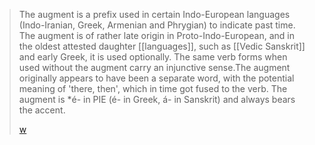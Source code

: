 
> The augment is a prefix used in certain Indo-European languages (Indo-Iranian, Greek, Armenian and Phrygian) to indicate past time. The augment is of rather late origin in Proto-Indo-European, and in the oldest attested daughter [[languages]], such as [[Vedic Sanskrit]] and early Greek, it is used optionally. The same verb forms when used without the augment carry an injunctive sense.The augment originally appears to have been a separate word, with the potential meaning of 'there, then', which in time got fused to the verb. The augment is *é- in PIE (é- in Greek, á- in Sanskrit) and always bears the accent.
>
> [w](https://en.wikipedia.org/wiki/Augment%20(Indo-European))
